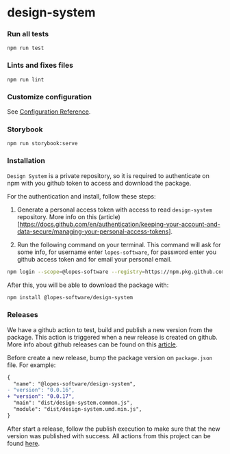 # design-system

### Run all tests
```
npm run test
```

### Lints and fixes files
```
npm run lint
```

### Customize configuration
See [Configuration Reference](https://cli.vuejs.org/config/).

### Storybook
```
npm run storybook:serve
```

### Installation

`Design System` is a private repository, so it is required to authenticate on npm with you github token to access and download the package.

For the authentication and install, follow these steps:

1. Generate a personal access token with access to read `design-system` repository. More info on this (article)[https://docs.github.com/en/authentication/keeping-your-account-and-data-secure/managing-your-personal-access-tokens].

2. Run the following command on your terminal. This command will ask for some info, for username enter `lopes-software`, for password enter you github access token and for email your personal email.

```bash
npm login --scope=@lopes-software --registry=https://npm.pkg.github.com
```

After this, you will be able to download the package with:
```bash
npm install @lopes-software/design-system
```

### Releases

We have a github action to test, build and publish a new version from the package. This action is triggered when a new release is created on github. More info about github releases can be found on this [article](https://docs.github.com/en/repositories/releasing-projects-on-github/managing-releases-in-a-repository).

Before create a new release, bump the package version on `package.json` file. For example:

```diff
{
  "name": "@lopes-software/design-system",
- "version": "0.0.16",
+ "version": "0.0.17",
  "main": "dist/design-system.common.js",
  "module": "dist/design-system.umd.min.js",
}
```

After start a release, follow the publish execution to make sure that the new version was published with success. All actions from this project can be found [here](https://github.com/lopes-software/design-system/actions).
